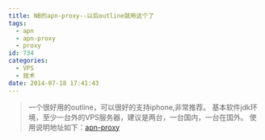```yaml
---
title: NB的apn-proxy--以后outline就用这个了
tags:
  - apn
  - apn-proxy
  - proxy
id: 734
categories:
  - VPS
  - 技术
date: 2014-07-18 17:41:43
---
```


> 一个很好用的outline，可以很好的支持iphone,非常推荐。
基本软件jdk环境，至少一台外的VPS服务器，建议是两台，一台国内，一台在国外。
使用说明地址如下：[apn-proxy](https://github.com/apn-proxy/apn-proxy/wiki/%E4%BD%BF%E7%94%A8%E6%8C%87%E5%8D%97)